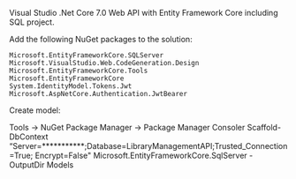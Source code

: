 Visual Studio .Net Core 7.0 Web API with Entity Framework Core including SQL project.

Add the following NuGet packages to the solution:

	Microsoft.EntityFrameworkCore.SQLServer
	Microsoft.VisualStudio.Web.CodeGeneration.Design
	Microsoft.EntityFrameworkCore.Tools
	Microsoft.EntityFrameworkCore
	System.IdentityModel.Tokens.Jwt
	Microsoft.AspNetCore.Authentication.JwtBearer

Create model:

  Tools → NuGet Package Manager → Package Manager Consoler
  Scaffold-DbContext “Server=***********;Database=LibraryManagementAPI;Trusted_Connection=True; Encrypt=False" Microsoft.EntityFrameworkCore.SqlServer -OutputDir Models
